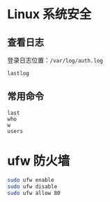 # Linux 系统安全
## 查看日志
登录日志位置：`/var/log/auth.log`

`lastlog`

## 常用命令 
```
last
who
w
users
```
 
# ufw 防火墙
```sh
sudo ufw enable 
sudo ufw disable 
sudo ufw allow 80 
```